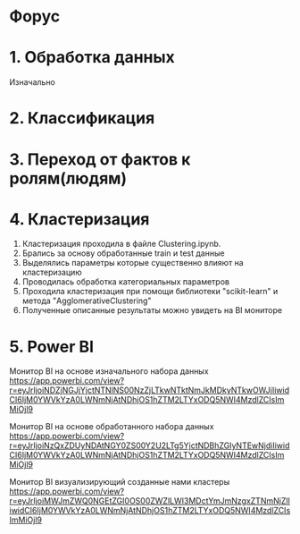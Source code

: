# Форус

# 1. Обработка данных
Изначально


# 2. Классификация

# 3. Переход от фактов к ролям(людям)

# 4. Кластеризация
1) Кластеризация проходила в файле Clustering.ipynb.
2) Брались за основу обработанные train и test данные
3) Выделялись параметры которые существенно влияют на кластеризацию
4) Проводилась обработка категориальных параметров
5) Проходила кластеризация при помощи библиотеки "scikit-learn" и метода "AgglomerativeClustering"
6) Полученные описанные результаты можно увидеть на BI мониторе

# 5. Power BI
Монитор BI на основе изначального набора данных
https://app.powerbi.com/view?r=eyJrIjoiNDZjNGJjYjctNTNlNS00NzZjLTkwNTktNmJkMDkyNTkwOWJjIiwidCI6IjM0YWVkYzA0LWNmNjAtNDhjOS1hZTM2LTYxODQ5NWI4MzdlZCIsImMiOjl9

Монитор BI на основе обработанного набора данных
https://app.powerbi.com/view?r=eyJrIjoiNzQxZDUyNDAtNGY0ZS00Y2U2LTg5YjctNDBhZGIyNTEwNjdiIiwidCI6IjM0YWVkYzA0LWNmNjAtNDhjOS1hZTM2LTYxODQ5NWI4MzdlZCIsImMiOjl9

Монитор BI визуализирующий созданные нами кластеры
https://app.powerbi.com/view?r=eyJrIjoiMWJmZWQ0NGEtZGI0OS00ZWZlLWI3MDctYmJmNzgxZTNmNjZlIiwidCI6IjM0YWVkYzA0LWNmNjAtNDhjOS1hZTM2LTYxODQ5NWI4MzdlZCIsImMiOjl9
